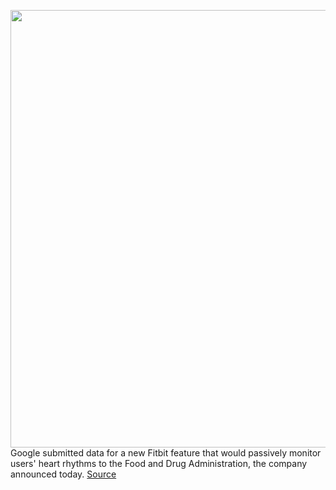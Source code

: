 <img src='https://cdn.vox-cdn.com/thumbor/dL04E4e545al53RbrXNujE-Hlmo=/0x0:1512x766/1200x800/filters:focal(636x263:876x503)/cdn.vox-cdn.com/uploads/chorus_image/image/70666790/Screen_Shot_2022_02_01_at_10.00.56_AM.0.png' width='700px' /><br/>
Google submitted data for a new Fitbit feature that would passively monitor users' heart rhythms to the Food and Drug Administration, the company announced today.
<a href='https://www.theverge.com/2022/3/24/22994324/google-fitbit-heart-monitoring-afib-fda'> Source <a/>